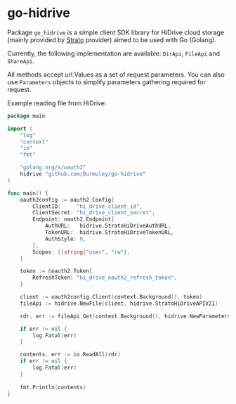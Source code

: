 # go-hidrive

Package `go_hidrive` is a simple client SDK library for HiDrive cloud storage
(mainly provided by [Strato](https://www.strato.de/cloud-speicher/) provider) aimed to be used with Go (Golang).

Currently, the following implementation are available: `DirApi`, `FileApi` and `ShareApi`.

All methods accept url.Values as a set of request parameters.
You can also use `Parameters` objects to simplify parameters gathering required for request.

Example reading file from HiDrive:

```go
package main

import (
	"log"
	"context"
	"io"
	"fmt"

	"golang.org/x/oauth2"
	hidrive "github.com/Burmuley/go-hidrive"
)

func main() {
    oauth2config := oauth2.Config{
        ClientID:     "hi_drive_client_id",
        ClientSecret: "hi_drive_client_secret",
        Endpoint: oauth2.Endpoint{
            AuthURL:   hidrive.StratoHiDriveAuthURL,
            TokenURL:  hidrive.StratoHiDriveTokenURL,
            AuthStyle: 0,
        },
        Scopes: []string{"user", "rw"},
    }

    token := &oauth2.Token{
        RefreshToken: "hi_drive_oauth2_refresh_token",
    }

    client := oauth2config.Client(context.Background(), token)
    fileApi := hidrive.NewFile(client, hidrive.StratoHiDriveAPIV21)

    rdr, err := fileApi.Get(context.Background(), hidrive.NewParameters().SetPath("/public/test_file.txt").Values)

    if err != nil {
        log.Fatal(err)
    }

    contents, err := io.ReadAll(rdr)
    if err != nil {
        log.Fatal(err)
    }
	
    fmt.Println(contents)
}
```
